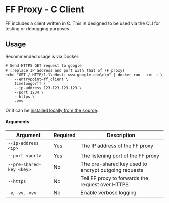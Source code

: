 # FF Proxy - C Client

FF includes a client written in C. This is designed to be used via the CLI for testing or debugging purposes.

## Usage

Recommended usage is via Docker:

```
# Send HTTPS GET request to google
# (replace IP address and port with that of FF proxy)
echo "GET / HTTP/1.1\nHost: www.google.com\n\n" | docker run --rm -i \
    --entrypoint=ff_client \
    timetoogo/ff \
    --ip-address 123.123.123.123 \
    --port 1234 \
    --https \
    -vvv
```

Or it can be [installed locally from the source](/docs/installing-from-source.md).

#### Arguments

| Argument                 | Required | Description                                          |
| ------------------------ | -------- | ---------------------------------------------------- |
| `--ip-address <ip>`      | Yes      | The IP address of the FF proxy                       |
| `--port <port>`          | Yes      | The listening port of the FF proxy                   |
| `--pre-shared-key <key>` | No       | The pre-shared key used to encrypt outgoing requests |
| `--https`                | No       | Tell FF proxy to forwards the request over HTTPS     |
| `-v`, `-vv`, `-vvv`      | No       | Enable verbose logging                               |
